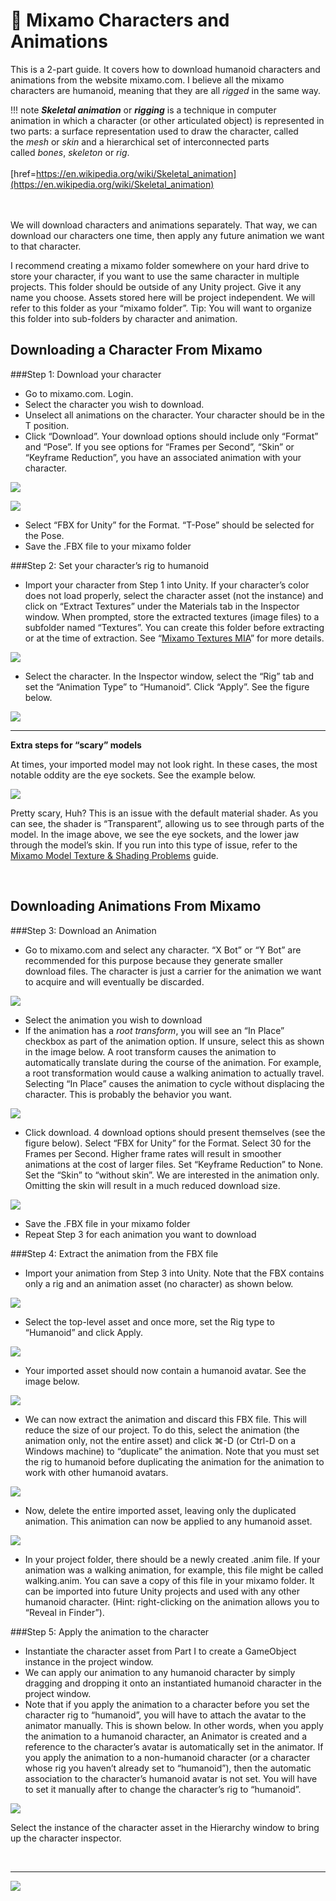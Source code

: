 <link rel="stylesheet" href="../../css/images.css" />

&#x1F4D8; Mixamo Characters and Animations
==========================================

This is a 2-part guide.  It covers how to download humanoid characters and animations from the website mixamo.com.  I believe all the mixamo characters are humanoid, meaning that they are all _rigged_ in the same way.


!!! note
    ***Skeletal animation*** or ***rigging*** is a technique in computer animation in which a character (or other articulated object) is represented in two parts: a surface representation used to draw the character, called the *mesh* or *skin* and a hierarchical set of interconnected parts called *bones*, *skeleton* or *rig*.<br/><br/>
    [href=https://en.wikipedia.org/wiki/Skeletal_animation](https://en.wikipedia.org/wiki/Skeletal_animation)<br/><br/>


<br/>
We will download characters and animations separately.  That way, we can download our characters one time, then apply any future animation we want to that character.

I recommend creating a mixamo folder somewhere on your hard drive to store your character, if you want to use the same character in multiple projects.  This folder should be outside of any Unity project.  Give it any name you choose.  Assets stored here will be project independent.  We will refer to this folder as your “mixamo folder”.  Tip: You will want to organize this folder into sub-folders by character and animation.



Downloading a Character From Mixamo
-----------------------------------


###Step 1: Download your character



*   Go to mixamo.com.  Login.
*   Select the character you wish to download.
*   Unselect all animations on the character.  Your character should be in the T position.
*   Click “Download”.  Your download options should include only “Format” and “Pose”.  If you see options for “Frames per Second”, “Skin” or “Keyframe Reduction”, you have an associated animation with your character.


![](mixamo_characters_and_animations/Figure1.png?style=center80)

![](mixamo_characters_and_animations/Figure2.png?style=center80)



*   Select “FBX for Unity” for the Format.  “T-Pose” should be selected for the Pose.
*   Save the .FBX file to your mixamo folder

###Step 2: Set your character’s rig to humanoid



*   Import your character from Step 1 into Unity.  If your character’s color does not load properly, select the character asset (not the instance) and click on “Extract Textures” under the Materials tab in the Inspector window.  When prompted, store the extracted textures (image files) to a subfolder named “Textures”.  You can create this folder before extracting or at the time of extraction.  See “[Mixamo Textures MIA](https://docs.google.com/document/d/18OPkZ1yDrwqq3VgQA17xtdnw_1w5aVq7z8JeZwEobE8/edit?usp=sharing)” for more details.

![](mixamo_characters_and_animations/Figure3.png?style=center60)

*   Select the character.  In the Inspector window, select the “Rig” tab and set the “Animation Type” to “Humanoid”.  Click “Apply”.  See the figure below.

![](mixamo_characters_and_animations/Figure4.png?style=center60)

---

**Extra steps for “scary” models**

At times, your imported model may not look right.  In these cases, the most notable oddity are the eye sockets.  See the example below.


![](mixamo_characters_and_animations/scary_model.png?style=center50)

Pretty scary, Huh?  This is an issue with the default material shader.  As you can see, the shader is “Transparent”, allowing us to see through parts of the model.  In the image above, we see the eye sockets, and the lower jaw through the model’s skin.  If you run into this type of issue, refer to the [Mixamo Model Texture & Shading Problems](href="https://docs.google.com/document/d/1yGQLLVB1-6Ytr1VPS8eV7kL3AcsWXV6DAeS0_haazRg/edit?usp=sharing) guide.

<br/>


Downloading Animations From Mixamo
----------------------------------

###Step 3: Download an Animation


*   Go to mixamo.com and select any character.  “X Bot” or “Y Bot” are recommended for this purpose because they generate smaller download files.  The character is just a carrier for the animation we want to acquire and will eventually be discarded.


![](mixamo_characters_and_animations/bots.png?style=center60)



*   Select the animation you wish to download
*   If the animation has a _root transform_, you will see an “In Place” checkbox as part of the animation option.  If unsure, select this as shown in the image below.  A root transform causes the animation to automatically translate during the course of the animation.  For example, a root transformation would cause a walking animation to actually travel.  Selecting “In Place” causes the animation to cycle without displacing the character.  This is probably the behavior you want.


![](mixamo_characters_and_animations/check_in_place.png?style=center50)


*   Click download.  4 download options should present themselves (see the figure below).  Select “FBX for Unity” for the Format.  Select 30 for the Frames per Second.  Higher frame rates will result in smoother animations at the cost of larger files.  Set “Keyframe Reduction” to None.  Set the “Skin” to “without skin”.  We are interested in the animation only.  Omitting the skin will result in a much reduced download size.


![](mixamo_characters_and_animations/Figure8.png?style=center80)


*   Save the .FBX file in your mixamo folder
*   Repeat Step 3 for each animation you want to download

###Step 4: Extract the animation from the FBX file



*   Import your animation from Step 3 into Unity.  Note that the FBX contains only a rig and an animation asset (no character) as shown below.

![](mixamo_characters_and_animations/fbx_file_content.png?style=center50)

*   Select the top-level asset and once more, set the Rig type to “Humanoid” and click Apply.


![](mixamo_characters_and_animations/Figure4.png?style=center60)


*   Your imported asset should now contain a humanoid avatar.  See the image below.

![](mixamo_characters_and_animations/fbx_create_avatar.png?style=center60)


*   We can now extract the animation and discard this FBX file.  This will reduce the size of our project.  To do this, select the animation (the animation only, not the entire asset) and click ⌘-D (or Ctrl-D on a Windows machine) to “duplicate” the animation.  Note that you must set the rig to humanoid before duplicating the animation for the animation to work with other humanoid avatars.

![](mixamo_characters_and_animations/fbx_duplicate_anim.png?style=center80)


*   Now, delete the entire imported asset, leaving only the duplicated animation.  This animation can now be applied to any humanoid asset.

![](mixamo_characters_and_animations/fbx_select_and_delete.png?style=center80)

*   In your project folder, there should be a newly created .anim file.  If your animation was a walking animation, for example, this file might be called walking.anim.  You can save a copy of this file in your mixamo folder.  It can be imported into future Unity projects and used with any other humanoid character.  (Hint: right-clicking on the animation allows you to “Reveal in Finder”).

###Step 5: Apply the animation to the character



*   Instantiate the character asset from Part I to create a GameObject instance in the project window.
*   We can apply our animation to any humanoid character by simply dragging and dropping it onto an instantiated humanoid character in the project window.
*   Note that if you apply the animation to a character before you set the character rig to “humanoid”, you will have to attach the avatar to the animator manually.  This is shown below.  In other words, when you apply the animation to a humanoid character, an Animator is created and a reference to the character’s avatar is automatically set in the animator.  If you apply the animation to a non-humanoid character (or a character whose rig you haven’t already set to “humanoid”), then the automatic association to the character’s humanoid avatar is not set.  You will have to set it manually after to change the character’s rig to “humanoid”.

![](mixamo_characters_and_animations/fbx_set_avatar.png?style=center60)

Select the instance of the character asset in the Hierarchy window to bring up the character inspector.



<br><hr>

![](../images/il_logo.png?style=center20)
